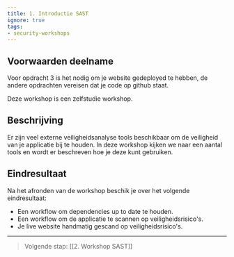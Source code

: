 ```yaml
---
title: 1. Introductie SAST
ignore: true
tags: 
- security-workshops
---
```


## Voorwaarden deelname
Voor opdracht 3 is het nodig om je website gedeployed te hebben, de andere opdrachten vereisen dat je code op github staat.

Deze workshop is een zelfstudie workshop.
## Beschrijving
Er zijn veel externe veiligheidsanalyse tools beschikbaar om de veiligheid van je applicatie bij te houden. In deze workshop kijken we naar een aantal tools en wordt er beschreven hoe je deze kunt gebruiken.
## Eindresultaat
Na het afronden van de workshop beschik je over het volgende eindresultaat:
- Een workflow om dependencies up to date te houden.
- Een workflow om de applicatie te scannen op veiligheidsrisico's.
- Je live website handmatig gescand op veiligheidsrisico's.

---
> Volgende stap: [[2. Workshop SAST]]